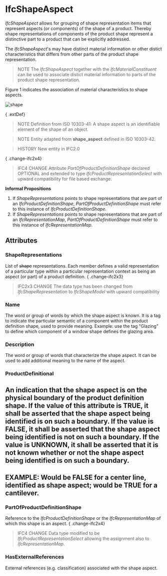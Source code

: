 # IfcShapeAspect

_IfcShapeAspect_ allows for grouping of shape representation items that represent aspects (or components) of the shape of a product. Thereby shape representations of components of the product shape represent a distinctive part to a product that can be explicitly addressed.
<!-- end of short definition -->

The _IfcShapeAspect_'s may have distinct material information or other distict characteristics that differs from other parts of the product shape representation.

> NOTE The _IfcShapeAspect_ together with the _IfcMaterialConstituent_ can be used to associate distict material information to parts of the product shape representation.

Figure 1 indicates the association of material characteristics to shape aspects.

![shape](../../../../figures/ifcshapeaspect_fig1.png "Figure 1 — shape aspects for associating material")

{ .extDef}
> NOTE Definition from ISO 10303-41:
> A shape aspect is an identifiable element of the shape of an object.

> NOTE Entity adapted from **shape_aspect** defined in ISO 10303-42.

> HISTORY New entity in IFC2.0

{ .change-ifc2x4}
> IFC4 CHANGE Attribute _PartOfProductDefinitionShape_ declared OPTIONAL and extended to type _IfcProductRepresentationSelect_ with upward compatibility for file based exchange.

**Informal Propositions**

1. If _ShapeRepresentations_ points to shape representations that are part of an _IfcProductDefinitionShape_, _PartOfProductDefinitionShape_ must refer to this instance of _IfcProductDefinitionShape_.
2. If _ShapeRepresentations_ points to shape representations that are part of an _IfcRepresentationMap_, _PartOfProductDefinitionShape_ must refer to this instance of _IfcRepresentationMap_.

## Attributes

### ShapeRepresentations
List of ~~shape~~ representations. Each member defines a valid representation of a particular type within a particular representation context as being an aspect (or part) of a product definition.
{ .change-ifc2x3}
> IFC2x3 CHANGE The data type has been changed from _IfcShapeRepresentation_ to _IfcShapeModel_ with upward compatibility

### Name
The word or group of words by which the shape aspect is known. It is a tag to indicate the particular semantic of a component within the product definition shape, used to provide meaning. Example: use the tag "Glazing" to define which component of a window shape defines the glazing area.

### Description
The word or group of words that characterize the shape aspect. It can be used to add additional meaning to the name of the aspect.

### ProductDefinitional
An indication that the shape aspect is on the physical boundary of the product definition shape. If the value of this attribute is TRUE, it shall be asserted that the shape aspect being identified is on such a boundary. If the value is FALSE, it shall be asserted that the shape aspect being identified is not on such a boundary. If the value is UNKNOWN, it shall be asserted that it is not known whether or not the shape aspect being identified is on such a boundary.
---
EXAMPLE: Would be FALSE for a center line, identified as shape aspect; would be TRUE for a cantilever.
---

### PartOfProductDefinitionShape
Reference to the _IfcProductDefinitionShape_ or the _IfcRepresentationMap_ of which this shape is an aspect.
{ .change-ifc2x4}
> IFC4 CHANGE Data type modified to be _IfcProductRepresentationSelect_ allowing the assignment also to _IfcRepresentationMap_.

### HasExternalReferences
External references (e.g. classification) associated with the shape aspect.
